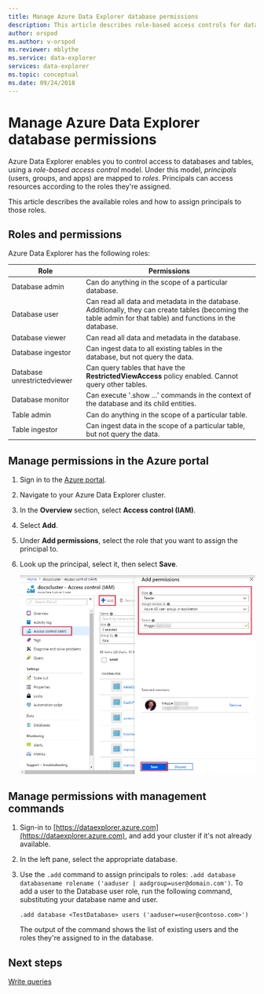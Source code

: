 ```yaml
---
title: Manage Azure Data Explorer database permissions
description: This article describes role-based access controls for databases and tables in Azure Data Explorer.
author: orspod
ms.author: v-orspod
ms.reviewer: mblythe
ms.service: data-explorer
services: data-explorer
ms.topic: conceptual
ms.date: 09/24/2018
---
```


# Manage Azure Data Explorer database permissions

Azure Data Explorer enables you to control access to databases and tables, using a *role-based access control* model. Under this model, *principals* (users, groups, and apps) are mapped to *roles*. Principals can access resources according to the roles they're assigned.

This article describes the available roles and how to assign principals to those roles.

## Roles and permissions

Azure Data Explorer has the following roles:

|Role                       |Permissions                                                                        |
|---------------------------|-----------------------------------------------------------------------------------|
|Database admin             |Can do anything in the scope of a particular database.|
|Database user              |Can read all data and metadata in the database. Additionally, they can create tables (becoming the table admin for that table) and functions in the database.|
|Database viewer            |Can read all data and metadata in the database.|
|Database ingestor          |Can ingest data to all existing tables in the database, but not query the data.|
|Database unrestrictedviewer|Can query tables that have the **RestrictedViewAccess** policy enabled. Cannot query other tables.|
|Database monitor           |Can execute '.show ...' commands in the context of the database and its child entities.|
|Table admin                |Can do anything in the scope of a particular table. |
|Table ingestor             |Can ingest data in the scope of a particular table, but not query the data.|

## Manage permissions in the Azure portal

1. Sign in to the [Azure portal](https://portal.azure.com/).

1. Navigate to your Azure Data Explorer cluster.

1. In the **Overview** section, select **Access control (IAM)**.

1. Select **Add**.

1. Under **Add permissions**, select the role that you want to assign the principal to.

1. Look up the principal, select it, then select **Save**.

    ![Manage permissions in the Azure portal](media/manage-database-permissions/manage-permissions-portal.png)

## Manage permissions with management commands

1. Sign-in to [https://dataexplorer.azure.com](https://dataexplorer.azure.com), and add your cluster if it's not already available.

1. In the left pane, select the appropriate database.

1. Use the `.add` command to assign principals to roles: `.add database databasename rolename ('aaduser | aadgroup=user@domain.com')`. To add a user to the Database user role, run the following command, substituting your database name and user.

    ```Kusto
    .add database <TestDatabase> users ('aaduser=<user@contoso.com>')
    ```

    The output of the command shows the list of existing users and the roles they're assigned to in the database.

## Next steps

[Write queries](write-queries.md)